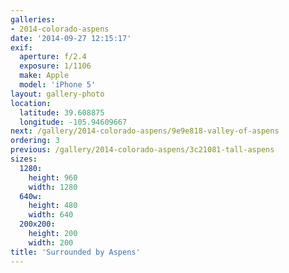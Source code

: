 ```yaml
---
galleries:
- 2014-colorado-aspens
date: '2014-09-27 12:15:17'
exif:
  aperture: f/2.4
  exposure: 1/1106
  make: Apple
  model: 'iPhone 5'
layout: gallery-photo
location:
  latitude: 39.608875
  longitude: -105.94609667
next: /gallery/2014-colorado-aspens/9e9e818-valley-of-aspens
ordering: 3
previous: /gallery/2014-colorado-aspens/3c21081-tall-aspens
sizes:
  1280:
    height: 960
    width: 1280
  640w:
    height: 480
    width: 640
  200x200:
    height: 200
    width: 200
title: 'Surrounded by Aspens'
---
```

